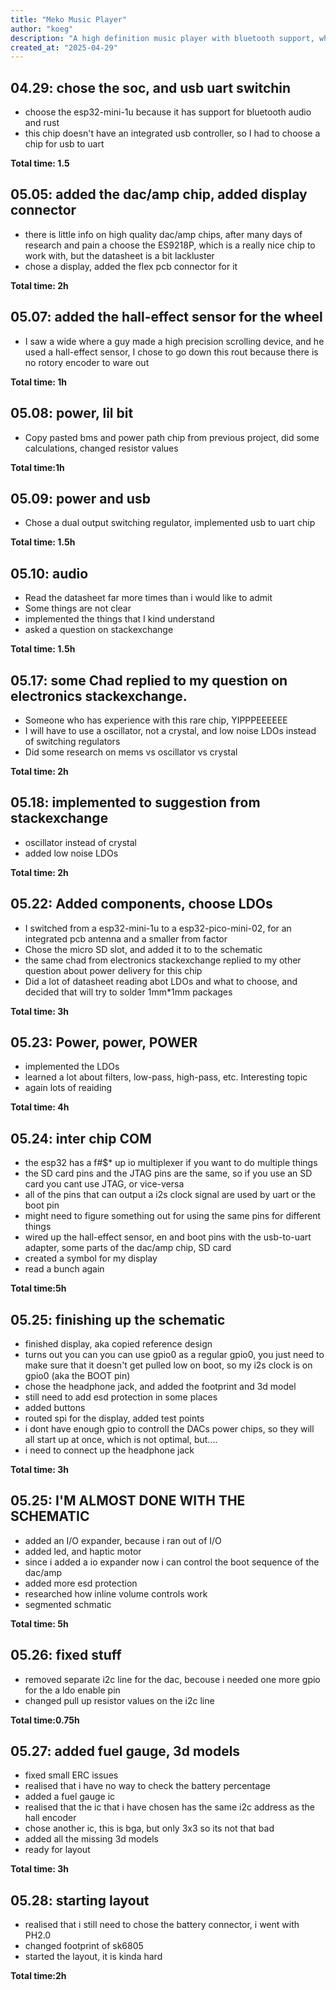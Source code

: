 ```yaml
---
title: "Meko Music Player"
author: "koeg"
description: "A high definition music player with bluetooth support, which has an e paper display and a physical wheel"
created_at: "2025-04-29"
---
```

## 04.29: chose the soc, and usb uart switchin
- choose the esp32-mini-1u because it has support for bluetooth audio and rust 
- this chip doesn't have an integrated usb controller, so I had to choose a chip for usb to uart
  
**Total time: 1.5**
  
## 05.05: added the dac/amp chip, added display connector
- there is little info on high quality dac/amp chips, after many days of research and pain a choose the ES9218P, which is a really nice chip to work with, but the datasheet is a bit lackluster
- chose a display, added the flex pcb connector for it
  
**Total time: 2h**
  
## 05.07: added the hall-effect sensor for the wheel
- I saw a wide where a guy made a high precision scrolling device, and he used a hall-effect sensor, I chose to go down this rout because there is no rotory encoder to ware out
  
**Total time: 1h**
  
## 05.08: power, lil bit
- Copy pasted bms and power path chip from previous project, did some calculations, changed resistor values
  
**Total time:1h**
  
## 05.09: power and usb
- Chose a dual output switching regulator, implemented usb to uart chip
  
**Total time: 1.5h**
  
## 05.10: audio
- Read the datasheet far more times than i would like to admit
- Some things are not clear 
- implemented the things that I kind understand 
- asked a question on stackexchange
  
**Total time: 1.5h**
  
## 05.17: some Chad replied to my question on electronics stackexchange. 
- Someone who has experience with this rare chip, YIPPPEEEEEE
- I will have to use a oscillator, not a crystal, and low noise LDOs instead of switching regulators
- Did some research on mems vs oscillator vs crystal
  
**Total time: 2h**
  
## 05.18: implemented to suggestion from stackexchange
- oscillator instead of crystal
- added low noise LDOs
  
**Total time: 2h**
  
## 05.22: Added components, choose LDOs
- I switched from a esp32-mini-1u to a esp32-pico-mini-02, for an integrated pcb antenna and a smaller from factor
- Chose the micro SD slot, and added it to to the schematic
- the same chad from electronics stackexchange replied to my other question about power delivery for this chip
- Did a lot of datasheet reading abot LDOs and what to choose, and decided that will try to solder 1mm*1mm packages
  
**Total time: 3h**
  
## 05.23: Power, power, POWER 
- implemented the LDOs
- learned a lot about filters, low-pass, high-pass, etc. Interesting topic 
- again lots of reaiding
  
**Total time: 4h**
  
## 05.24: inter chip COM 
- the esp32 has a f#$* up io multiplexer if you want to do multiple things
- the SD card pins and the JTAG pins are the same, so if you use an SD card you cant use JTAG, or vice-versa 
- all of the pins that can output a i2s clock signal are used by uart or the boot pin
- might need to figure something out for using the same pins for different things
- wired up the hall-effect sensor, en and boot pins with the usb-to-uart adapter, some parts of the dac/amp chip, SD card
- created a symbol for my display
- read a bunch again
  
**Total time:5h**
  
## 05.25: finishing up the schematic
- finished display, aka copied reference design 
- turns out you can you can use gpio0 as a regular gpio0, you just need to make sure that it doesn't get pulled low on boot, so my i2s clock is on gpio0 (aka the BOOT pin)
- chose the headphone jack, and added the footprint and 3d model
- still need to add esd protection in some places
- added buttons
- routed spi for the display, added test points
- i dont have enough gpio to controll the DACs power chips, so they will all start up at once, which is not optimal, but....
- i need to connect up the headphone jack
  
**Total time: 3h**
  
## 05.25: I'M ALMOST DONE WITH THE SCHEMATIC 
- added an I/O expander, because i ran out of I/O
- added led, and haptic motor
- since i added a io expander now i can control the boot sequence of the dac/amp 
- added more esd protection
- researched how inline volume controls work
- segmented schmatic
  
**Total time: 5h**
  
## 05.26: fixed stuff
- removed separate i2c line for the dac, becouse i needed one more gpio for the a ldo enable pin
- changed pull up resistor values on the i2c line
  
**Total time:0.75h**
  
## 05.27: added fuel gauge, 3d models
- fixed small ERC issues
- realised that i have no way to check the battery percentage
- added a fuel gauge ic 
- realised that the ic that i have chosen has the same i2c address as the hall encoder
- chose another ic, this is bga, but only 3x3 so its not that bad 
- added all the missing 3d models
- ready for layout
  
**Total time: 3h**
  
## 05.28: starting layout
- realised that i still need to chose the battery connector, i went with PH2.0 
- changed footprint of sk6805
- started the layout, it is kinda hard 
  
**Total time:2h**
  
